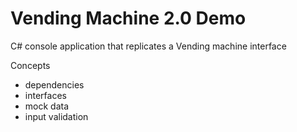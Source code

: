 # Vending Machine 2.0 Demo

C# console application that replicates a Vending machine interface

Concepts
   - dependencies
   - interfaces
   - mock data
   - input validation